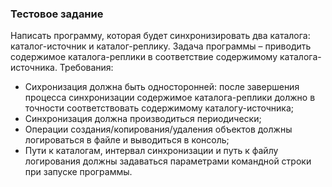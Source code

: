 ### Тестовое задание

Написать программу, которая будет синхронизировать два каталога: каталог-источник и каталог-реплику. Задача программы – приводить содержимое каталога-реплики в соответствие содержимому каталога-источника.
Требования:
* Сихронизация должна быть односторонней: после завершения процесса синхронизации содержимое каталога-реплики должно в точности соответствовать содержимому каталогу-источника;
* Синхронизация должна производиться периодически;
* Операции создания/копирования/удаления объектов должны логироваться в файле и выводиться в консоль;
* Пути к каталогам, интервал синхронизации и путь к файлу логирования должны задаваться параметрами командной строки при запуске программы.
